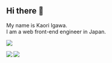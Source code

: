 ## Hi there 👋  
My name is Kaori Igawa.   
I am a web front-end engineer in Japan.  

![](https://github-profile-summary-cards.vercel.app/api/cards/profile-details?username=kaori-igawa&theme=panda)

<p align="left"> 
<a href="https://github.com/anuraghazra/github-readme-stats">
  <img align="left" src="https://github-readme-stats.vercel.app/api?username=kaori-igawa&theme=panda&show_icons=true&count_private=true" />
</a>
</p>

<p align="right"> 
<a href="https://github.com/anuraghazra/convoychat">
  <img align="left" src="https://github-readme-stats.vercel.app/api/top-langs/?username=kaori-igawa&layout=compact&theme=panda&count_private=true&langs_count=8" />
</a>
</p>

<!--
**kaori-igawa/kaori-igawa** is a ✨ _special_ ✨ repository because its `README.md` (this file) appears on your GitHub profile.

Here are some ideas to get you started:

- 🔭 I’m currently working on ...
- 🌱 I’m currently learning ...
- 👯 I’m looking to collaborate on ...
- 🤔 I’m looking for help with ...
- 💬 Ask me about ...
- 📫 How to reach me: ...
- 😄 Pronouns: ...
- ⚡ Fun fact: ...
-->
